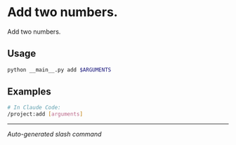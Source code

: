 # Add two numbers.

Add two numbers.

## Usage

```bash
python __main__.py add $ARGUMENTS
```

## Examples

```bash
# In Claude Code:
/project:add [arguments]
```

---
*Auto-generated slash command*
